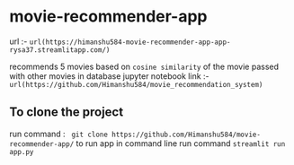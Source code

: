 # movie-recommender-app
url :- ` url(https://himanshu584-movie-recommender-app-app-rysa37.streamlitapp.com/) `

recommends 5 movies based on `cosine similarity` of the movie passed with other movies in database
jupyter notebook link :- ` url(https://github.com/Himanshu584/movie_recommendation_system) `

## To clone the project 
run command : ` git clone https://github.com/Himanshu584/movie-recommender-app/`
to run app in command line run command ` streamlit run app.py `
